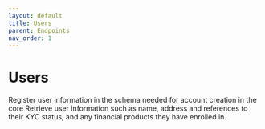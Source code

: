 ```yaml
---
layout: default
title: Users
parent: Endpoints
nav_order: 1
---
```


# Users

Register user information in the schema needed for account creation in the core
Retrieve user information such as name, address and references to their KYC status, and any financial products they have enrolled in.

